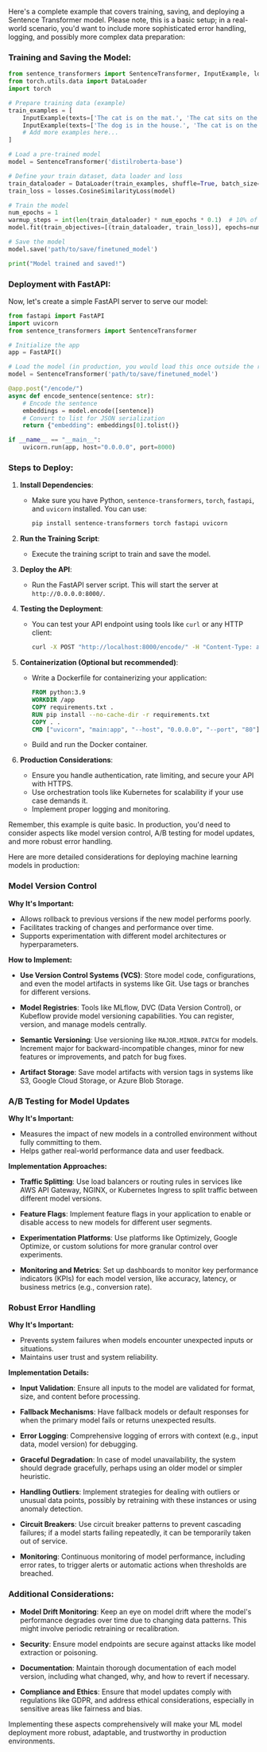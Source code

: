 Here's a complete example that covers training, saving, and deploying a Sentence Transformer model. Please note, this is a basic setup; in a real-world scenario, you'd want to include more sophisticated error handling, logging, and possibly more complex data preparation:

### Training and Saving the Model:

```python
from sentence_transformers import SentenceTransformer, InputExample, losses
from torch.utils.data import DataLoader
import torch

# Prepare training data (example)
train_examples = [
    InputExample(texts=['The cat is on the mat.', 'The cat sits on the mat.'], label=0.9),
    InputExample(texts=['The dog is in the house.', 'The cat is on the roof.'], label=0.2),
    # Add more examples here...
]

# Load a pre-trained model
model = SentenceTransformer('distilroberta-base')

# Define your train dataset, data loader and loss
train_dataloader = DataLoader(train_examples, shuffle=True, batch_size=16)
train_loss = losses.CosineSimilarityLoss(model)

# Train the model
num_epochs = 1
warmup_steps = int(len(train_dataloader) * num_epochs * 0.1)  # 10% of steps for warm-up
model.fit(train_objectives=[(train_dataloader, train_loss)], epochs=num_epochs, warmup_steps=warmup_steps)

# Save the model
model.save('path/to/save/finetuned_model')

print("Model trained and saved!")
```

### Deployment with FastAPI:

Now, let's create a simple FastAPI server to serve our model:

```python
from fastapi import FastAPI
import uvicorn
from sentence_transformers import SentenceTransformer

# Initialize the app
app = FastAPI()

# Load the model (in production, you would load this once outside the route)
model = SentenceTransformer('path/to/save/finetuned_model')

@app.post("/encode/")
async def encode_sentence(sentence: str):
    # Encode the sentence
    embeddings = model.encode([sentence])
    # Convert to list for JSON serialization
    return {"embedding": embeddings[0].tolist()}

if __name__ == "__main__":
    uvicorn.run(app, host="0.0.0.0", port=8000)
```

### Steps to Deploy:

1. **Install Dependencies**:
   - Make sure you have Python, `sentence-transformers`, `torch`, `fastapi`, and `uvicorn` installed. You can use:
     ```bash
     pip install sentence-transformers torch fastapi uvicorn
     ```

2. **Run the Training Script**:
   - Execute the training script to train and save the model.

3. **Deploy the API**:
   - Run the FastAPI server script. This will start the server at `http://0.0.0.0:8000/`.

4. **Testing the Deployment**:
   - You can test your API endpoint using tools like `curl` or any HTTP client:
     ```bash
     curl -X POST "http://localhost:8000/encode/" -H "Content-Type: application/json" -d "{\"sentence\": \"The cat is on the mat.\"}"
     ```

5. **Containerization (Optional but recommended)**:
   - Write a Dockerfile for containerizing your application:
     ```Dockerfile
     FROM python:3.9
     WORKDIR /app
     COPY requirements.txt .
     RUN pip install --no-cache-dir -r requirements.txt
     COPY . .
     CMD ["uvicorn", "main:app", "--host", "0.0.0.0", "--port", "80"]
     ```
   - Build and run the Docker container.

6. **Production Considerations**:
   - Ensure you handle authentication, rate limiting, and secure your API with HTTPS.
   - Use orchestration tools like Kubernetes for scalability if your use case demands it.
   - Implement proper logging and monitoring.

Remember, this example is quite basic. In production, you'd need to consider aspects like model version control, A/B testing for model updates, and more robust error handling.


Here are more detailed considerations for deploying machine learning models in production:

### Model Version Control

**Why It's Important:**
- Allows rollback to previous versions if the new model performs poorly.
- Facilitates tracking of changes and performance over time.
- Supports experimentation with different model architectures or hyperparameters.

**How to Implement:**
- **Use Version Control Systems (VCS)**: Store model code, configurations, and even the model artifacts in systems like Git. Use tags or branches for different versions.

- **Model Registries**: Tools like MLflow, DVC (Data Version Control), or Kubeflow provide model versioning capabilities. You can register, version, and manage models centrally.

- **Semantic Versioning**: Use versioning like `MAJOR.MINOR.PATCH` for models. Increment major for backward-incompatible changes, minor for new features or improvements, and patch for bug fixes.

- **Artifact Storage**: Save model artifacts with version tags in systems like S3, Google Cloud Storage, or Azure Blob Storage.

### A/B Testing for Model Updates

**Why It's Important:**
- Measures the impact of new models in a controlled environment without fully committing to them.
- Helps gather real-world performance data and user feedback.

**Implementation Approaches:**
- **Traffic Splitting**: Use load balancers or routing rules in services like AWS API Gateway, NGINX, or Kubernetes Ingress to split traffic between different model versions.

- **Feature Flags**: Implement feature flags in your application to enable or disable access to new models for different user segments.

- **Experimentation Platforms**: Use platforms like Optimizely, Google Optimize, or custom solutions for more granular control over experiments.

- **Monitoring and Metrics**: Set up dashboards to monitor key performance indicators (KPIs) for each model version, like accuracy, latency, or business metrics (e.g., conversion rate).

### Robust Error Handling

**Why It's Important:**
- Prevents system failures when models encounter unexpected inputs or situations.
- Maintains user trust and system reliability.

**Implementation Details:**
- **Input Validation**: Ensure all inputs to the model are validated for format, size, and content before processing.

- **Fallback Mechanisms**: Have fallback models or default responses for when the primary model fails or returns unexpected results.

- **Error Logging**: Comprehensive logging of errors with context (e.g., input data, model version) for debugging.

- **Graceful Degradation**: In case of model unavailability, the system should degrade gracefully, perhaps using an older model or simpler heuristic.

- **Handling Outliers**: Implement strategies for dealing with outliers or unusual data points, possibly by retraining with these instances or using anomaly detection.

- **Circuit Breakers**: Use circuit breaker patterns to prevent cascading failures; if a model starts failing repeatedly, it can be temporarily taken out of service.

- **Monitoring**: Continuous monitoring of model performance, including error rates, to trigger alerts or automatic actions when thresholds are breached.

### Additional Considerations:

- **Model Drift Monitoring**: Keep an eye on model drift where the model's performance degrades over time due to changing data patterns. This might involve periodic retraining or recalibration.

- **Security**: Ensure model endpoints are secure against attacks like model extraction or poisoning.

- **Documentation**: Maintain thorough documentation of each model version, including what changed, why, and how to revert if necessary.

- **Compliance and Ethics**: Ensure that model updates comply with regulations like GDPR, and address ethical considerations, especially in sensitive areas like fairness and bias.

Implementing these aspects comprehensively will make your ML model deployment more robust, adaptable, and trustworthy in production environments.
